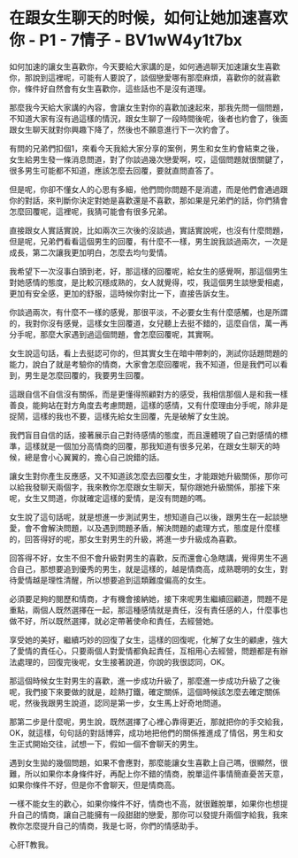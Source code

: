 # 在跟女生聊天的时候，如何让她加速喜欢你 - P1 - 7情子 - BV1wW4y1t7bx

如何加速的讓女生喜歡你，今天要給大家講的是，如何通過聊天加速讓女生喜歡你，那說到這裡呢，可能有人要說了，談個戀愛哪有那麼麻煩，喜歡你的就喜歡你，條件好自然會有女生喜歡你，這些話也不是沒有道理。

那麼我今天給大家講的內容，會讓女生對你的喜歡加速起來，那我先問一個問題，不知道大家有沒有過這樣的情況，跟女生聊了一段時間後呢，後者也約會了，後面跟女生聊天就對你興趣下降了，然後也不願意進行下一次約會了。

有問的兄弟們扣個1，來看今天我給大家分享的案例，男生和女生約會結束之後，女生給男生發一條消息問道，對了你談過幾次戀愛啊，哎，這個問題就很關鍵了，很多男生可能都不知道，應該怎麼去回覆，要就直問直答了。

但是呢，你卻不懂女人的心思有多細，他們問你問題不是消遣，而是他們會通過跟你的對話，來判斷你決定對她是喜歡還是不喜歡，那如果是兄弟們的話，你們猜會怎麼回覆呢，這裡呢，我猜可能會有很多兄弟。

直接跟女人實話實說，比如兩次三次後的沒談過，實話實說呢，也沒有什麼問題，但是呢，兄弟們看看這個男生的回覆，有什麼不一樣，男生說我談過兩次，一次是成長，第二次讓我更加明白，怎麼去均勻愛情。

我希望下一次沒事白頭到老，好，那這樣的回覆呢，給女生的感覺啊，那這個男生對她感情的態度，是比較沉穩成熟的，女人就覺得，哎，我這個男生談戀愛相處，更加有安全感，更加的舒服，這時候你對比一下，直接告訴女生。

你談過兩次，有什麼不一樣的感覺，那很平淡，不必要女生有什麼感觸，也是所謂的，我對你沒有感覺，這樣女生回覆道，女兒聽上去挺不錯的，這麼自信，萬一再分手呢，那麼大家遇到過這個問題，會怎麼回覆呢，其實啊。

女生說這句話，看上去挺認可你的，但其實女生在暗中帶刺的，測試你話題問題的能力，說白了就是考驗你的情商，大家會怎麼回覆呢，我不知道，但是我們可以看到，男生是怎麼回覆的，我要男生回覆。

這跟自信不自信沒有關係，而是更懂得照顧對方的感受，我相信那個人是和我一樣善良，能夠站在對方角度去考慮問題，這樣的感情，又有什麼理由分手呢，除非是捉鬧，這樣的我也不要，這樣先給女生回覆，先是破解了女生說。

我們盲目自信的話，接著展示自己對待感情的態度，而且還體現了自己對感情的標準，這樣就是一個加分高情商的回覆，那我知道有很多兄弟，在跟女生聊天的時候，總是會小心翼翼的，擔心自己說錯的話。

讓女生對你產生反應感，又不知道該怎麼去回覆女生，才能跟她升級關係，那你可以給我發聊天兩個字，我來教你怎麼跟女生聊天，幫你跟她升級關係，那接下來呢，女生又問道，你就確定這樣的愛情，是沒有問題的嗎。

女生說了這句話呢，就是想進一步測試男生，想知道自己以後，跟男生在一起談戀愛，會不會解決問題，以及遇到問題矛盾，解決問題的處理方式，態度是什麼樣的，回答得好的呢，那女生對男生的升級，將進一步升級成為喜歡。

回答得不好，女生不但不會升級對男生的喜歡，反而還會心急瞎講，覺得男生不適合自己，那想要追到優秀的男生，就是這樣的，越是情商高，成熟聰明的女生，對待愛情越是理性清醒，所以想要追到這類難度偏高的女生。

必須要足夠的閱歷和情商，才有機會接納她，接下來呢男生繼續回顧道，問題不是重點，兩個人既然選擇在一起，那這種感情就是責任，沒有責任感的人，什麼事也做不好，所以既然選擇，就必定帶著使命和責任，去經營她。

享受她的美好，繼續巧妙的回復了女生，這樣的回復呢，化解了女生的顧慮，強大了愛情的責任心，只要兩個人對愛情都負起責任，互相用心去經營，問題都是有辦法處理的，回復完後呢，女生接著說道，你說的我很認同，OK。

那這個時候女生對男生的喜歡，進一步成功升級了，那麼進一步成功升級了之後呢，我們接下來要做的就是，趁熱打鐵，確定關係，這個時候該怎麼去確定關係呢，然後我跟男生說道，認同是第一步，女生馬上好奇地問道。

那第二步是什麼呢，男生說，既然選擇了心裡心靠得更近，那就把你的手交給我，OK，就這樣，句句話的對話博弈，成功地把他們的關係推進成了情侶，男生和女生正式開始交往，試想一下，假如一個不會聊天的男生。

遇到女生拋的幾個問題，如果不會應對，那麼能讓女生喜歡上自己嗎，很顯然，很難，所以如果你本身條件好，再配上你不錯的情商，脫單這件事情簡直憂苦天意，如果你條件不好，但是你不會聊天，但是情商高。

一樣不能女生的歡心，如果你條件不好，情商也不高，就很難脫單，如果你也想提升自己的情商，讓自己能擁有一段甜甜的戀愛，那你可以發提升兩個字給我，我來教你怎麼提升自己的情商，我是七哥，你們的情感助手。

心肝T教我。